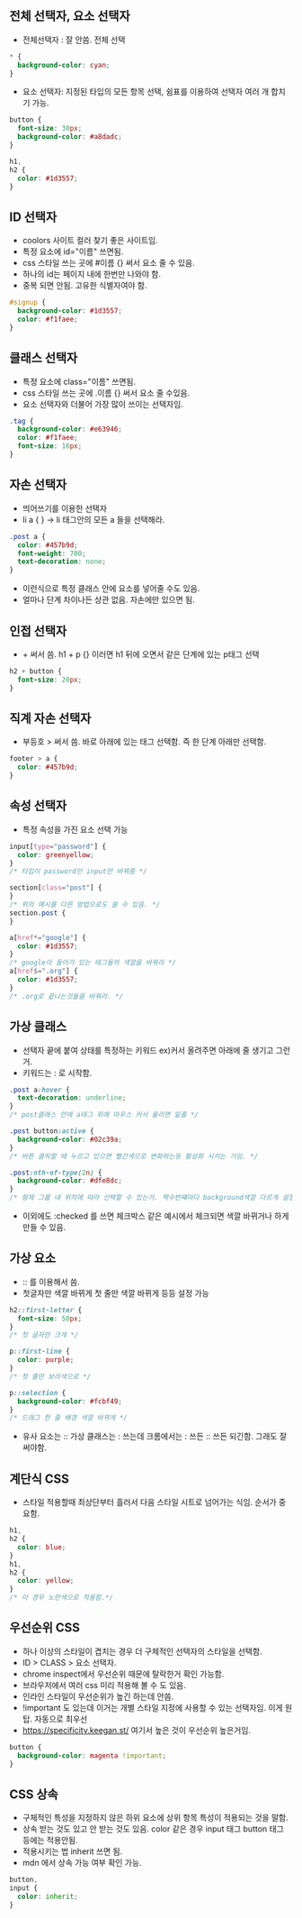 ## 전체 선택자, 요소 선택자

- 전체선택자 : 잘 안씀. 전체 선택

```css
* {
  background-color: cyan;
}
```

- 요소 선택자: 지정된 타입의 모든 항목 선택, 쉼표를 이용하여 선택자 여러 개 합치기 가능.

```css
button {
  font-size: 30px;
  background-color: #a8dadc;
}

h1,
h2 {
  color: #1d3557;
}
```

## ID 선택자

- coolors 사이트 컬러 찾기 좋은 사이트임.
- 특정 요소에 id="이름" 쓰면됨.
- css 스타일 쓰는 곳에 #이름 {} 써서 요소 줄 수 있음.
- 하나의 id는 페이지 내에 한번만 나와야 함.
- 중복 되면 안됨. 고유한 식별자여야 함.

```css
#signup {
  background-color: #1d3557;
  color: #f1faee;
}
```

## 클래스 선택자

- 특정 요소에 class="이름" 쓰면됨.
- css 스타일 쓰는 곳에 .이름 {} 써서 요소 줄 수있음.
- 요소 선택자와 더불어 가장 많이 쓰이는 선택자임.

```css
.tag {
  background-color: #e63946;
  color: #f1faee;
  font-size: 16px;
}
```

## 자손 선택자

- 띄어쓰기를 이용한 선택자
- li a { } -> li 태그안의 모든 a 들을 선택해라.

```css
.post a {
  color: #457b9d;
  font-weight: 700;
  text-decoration: none;
}
```

- 이런식으로 특정 클래스 안에 요소를 넣어줄 수도 있음.
- 얼마나 단계 차이나든 상관 없음. 자손에만 있으면 됨.

## 인접 선택자

- \+ 써서 씀. h1 + p {} 이러면 h1 뒤에 오면서 같은 단계에 있는 p태그 선택

```css
h2 + button {
  font-size: 20px;
}
```

## 직계 자손 선택자

- 부등호 > 써서 씀. 바로 아래에 있는 태그 선택함. 즉 한 단계 아래만 선택함.

```css
footer > a {
  color: #457b9d;
}
```

## 속성 선택자

- 특정 속성을 가진 요소 선택 가능

```css
input[type="password"] {
  color: greenyellow;
}
/* 타입이 password인 input만 바꿔줌 */

section[class="post"] {
}
/* 위의 예시를 다른 방법으로도 쓸 수 있음. */
section.post {
}

a[href*="google"] {
  color: #1d3557;
}
/* google이 들어가 있는 태그들의 색깔을 바꿔라 */
a[href$=".org"] {
  color: #1d3557;
}
/* .org로 끝나는것들을 바꿔라. */
```

## 가상 클래스

- 선택자 끝에 붙여 상태를 특정하는 키워드 ex)커서 올려주면 아래에 줄 생기고 그런 거.
- 키워드는 : 로 시작함.

```css
.post a:hover {
  text-decoration: underline;
}
/* post클래스 안에 a태그 위에 마우스 커서 올리면 밑줄 */

.post button:active {
  background-color: #02c39a;
}
/* 버튼 클릭할 때 누르고 있으면 빨간색으로 변화하는등 활성화 시키는 거임. */

.post:nth-of-type(2n) {
  background-color: #dfe8dc;
}
/* 형제 그룹 내 위치에 따라 선택할 수 있는거. 짝수번째마다 background색깔 다르게 설정한거임. n 안쓰고 2만 쓰면 그냥 2번째것만 바뀜.*/
```

- 이외에도 :checked 를 쓰면 체크박스 같은 예시에서 체크되면 색깔 바뀌거나 하게 만들 수 있음.

## 가상 요소

- :: 를 이용해서 씀.
- 첫글자만 색깔 바뀌게 첫 줄만 색깔 바뀌게 등등 설정 가능

```css
h2::first-letter {
  font-size: 50px;
}
/* 첫 글자만 크게 */

p::first-line {
  color: purple;
}
/* 첫 줄만 보라색으로 */

p::selection {
  background-color: #fcbf49;
}
/* 드래그 한 줄 배경 색깔 바뀌게 */
```

- 유사 요소는 :: 가상 클래스는 : 쓰는데 크롬에서는 : 쓰든 :: 쓰든 되긴함. 그래도 잘 써야함.

## 계단식 CSS

- 스타일 적용할때 최상단부터 흘러서 다음 스타일 시트로 넘어가는 식임. 순서가 중요함.

```css
h1,
h2 {
  color: blue;
}
h1,
h2 {
  color: yellow;
}
/* 이 경우 노란색으로 적용함.*/
```

## 우선순위 CSS

- 하나 이상의 스타일이 겹치는 경우 더 구체적인 선택자의 스타일을 선택함.
- ID > CLASS > 요소 선택자.
- chrome inspect에서 우선순위 때문에 탈락한거 확인 가능함.
- 브라우저에서 여러 css 미리 적용해 볼 수 도 있음.
- 인라인 스타일이 우선순위가 높긴 하는데 안씀.
- !important 도 있는데 이거는 개별 스타일 지정에 사용할 수 있는 선택자임. 이게 원탑. 자동으로 최우선
- https://specificity.keegan.st/ 여기서 높은 것이 우선순위 높은거임.

```css
button {
  background-color: magenta !important;
}
```

## CSS 상속

- 구체적인 특성을 지정하지 않은 하위 요소에 상위 항목 특성이 적용되는 것을 말함.
- 상속 받는 것도 있고 안 받는 것도 있음. color 같은 경우 input 태그 button 태그 등에는 적용안됨.
- 적용시키는 법 inherit 쓰면 됨.
- mdn 에서 상속 가능 여부 확인 가능.

```css
button,
input {
  color: inherit;
}
```
